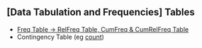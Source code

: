 ## \[Data Tabulation and Frequencies\] Tables
- [Freq Table &#8594; RelFreq Table, CumFreq & CumRelFreq Table](../[SC]-Descriptive-Analytics/[SC]-Data-Tabulation-and-Frequencies/[M]-'X'-Frequency-Tables.md)
- Contingency Table (eg [count](../[SC]-Descriptive-Analytics/[SC]-Data-Tabulation-and-Frequencies/[M]-Contingency-Table.md))

